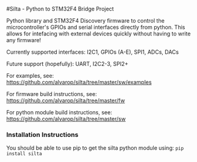 #Silta - Python to STM32F4 Bridge Project

Python library and STM32F4 Discovery firmware to control the microcontroller's GPIOs and serial interfaces directly from python. This allows for intefacing with external devices quickly without having to write any firmware!

Currently supported interfaces: I2C1, GPIOs (A-E), SPI1, ADCs, DACs

Future support (hopefully): UART, I2C2-3, SPI2+

For examples, see: https://github.com/alvarop/silta/tree/master/sw/examples

For firmware build instructions, see: https://github.com/alvarop/silta/tree/master/fw

For python module build instructions, see: https://github.com/alvarop/silta/tree/master/sw

### Installation Instructions

You should be able to use pip to get the silta python module using:
`pip install silta`

